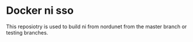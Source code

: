 # Docker ni sso

This reposiotry is used to build ni from nordunet from the master branch or testing branches.

